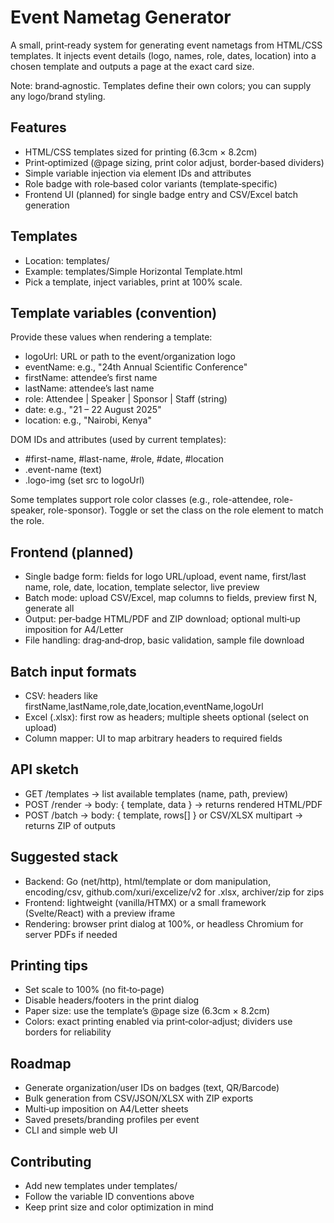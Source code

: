 # Event Nametag Generator

A small, print‑ready system for generating event nametags from HTML/CSS templates. It injects event details (logo, names, role, dates, location) into a chosen template and outputs a page at the exact card size.

Note: brand‑agnostic. Templates define their own colors; you can supply any logo/brand styling.

## Features

- HTML/CSS templates sized for printing (6.3cm × 8.2cm)
- Print‑optimized (@page sizing, print color adjust, border‑based dividers)
- Simple variable injection via element IDs and attributes
- Role badge with role‑based color variants (template‑specific)
- Frontend UI (planned) for single badge entry and CSV/Excel batch generation

## Templates

- Location: templates/
- Example: templates/Simple Horizontal Template.html
- Pick a template, inject variables, print at 100% scale.

## Template variables (convention)

Provide these values when rendering a template:

- logoUrl: URL or path to the event/organization logo
- eventName: e.g., "24th Annual Scientific Conference"
- firstName: attendee’s first name
- lastName: attendee’s last name
- role: Attendee | Speaker | Sponsor | Staff (string)
- date: e.g., "21 – 22 August 2025"
- location: e.g., "Nairobi, Kenya"

DOM IDs and attributes (used by current templates):

- #first-name, #last-name, #role, #date, #location
- .event-name (text)
- .logo-img (set src to logoUrl)

Some templates support role color classes (e.g., role-attendee, role-speaker, role-sponsor). Toggle or set the class on the role element to match the role.

## Frontend (planned)

- Single badge form: fields for logo URL/upload, event name, first/last name, role, date, location, template selector, live preview
- Batch mode: upload CSV/Excel, map columns to fields, preview first N, generate all
- Output: per‑badge HTML/PDF and ZIP download; optional multi‑up imposition for A4/Letter
- File handling: drag‑and‑drop, basic validation, sample file download

## Batch input formats

- CSV: headers like firstName,lastName,role,date,location,eventName,logoUrl
- Excel (.xlsx): first row as headers; multiple sheets optional (select on upload)
- Column mapper: UI to map arbitrary headers to required fields

## API sketch

- GET /templates → list available templates (name, path, preview)
- POST /render → body: { template, data } → returns rendered HTML/PDF
- POST /batch → body: { template, rows[] } or CSV/XLSX multipart → returns ZIP of outputs

## Suggested stack

- Backend: Go (net/http), html/template or dom manipulation, encoding/csv, github.com/xuri/excelize/v2 for .xlsx, archiver/zip for zips
- Frontend: lightweight (vanilla/HTMX) or a small framework (Svelte/React) with a preview iframe
- Rendering: browser print dialog at 100%, or headless Chromium for server PDFs if needed

## Printing tips

- Set scale to 100% (no fit‑to‑page)
- Disable headers/footers in the print dialog
- Paper size: use the template’s @page size (6.3cm × 8.2cm)
- Colors: exact printing enabled via print‑color‑adjust; dividers use borders for reliability

## Roadmap

- Generate organization/user IDs on badges (text, QR/Barcode)
- Bulk generation from CSV/JSON/XLSX with ZIP exports
- Multi‑up imposition on A4/Letter sheets
- Saved presets/branding profiles per event
- CLI and simple web UI

## Contributing

- Add new templates under templates/
- Follow the variable ID conventions above
- Keep print size and color optimization in mind

